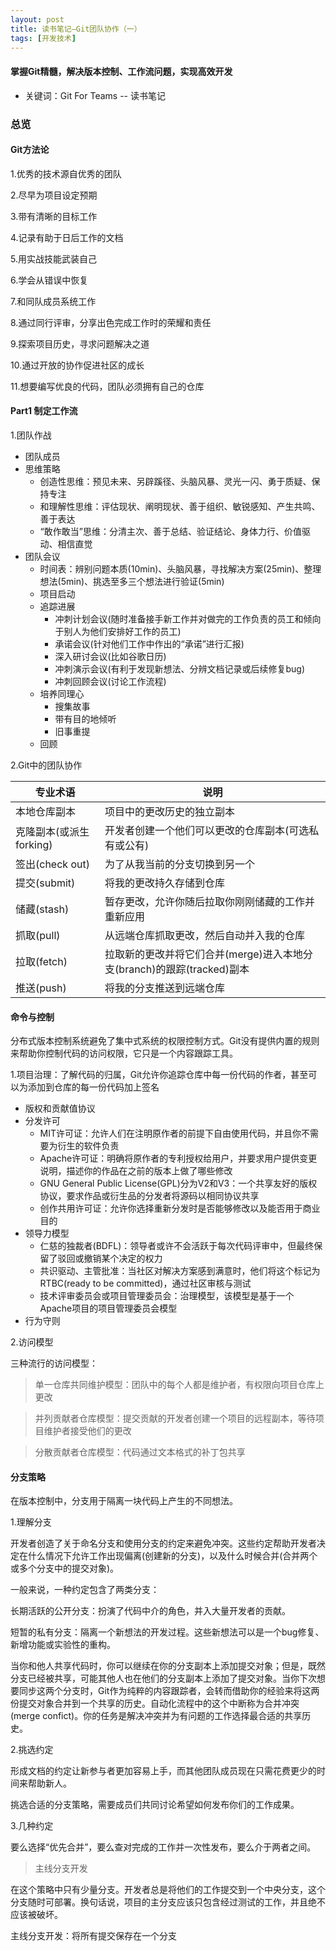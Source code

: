 ```yaml
---
layout: post
title: 读书笔记—Git团队协作（一）
tags: [开发技术]
---
```

#### 掌握Git精髓，解决版本控制、工作流问题，实现高效开发

* 关键词：Git For Teams -- 读书笔记

### 总览

#### Git方法论

1.优秀的技术源自优秀的团队

2.尽早为项目设定预期

3.带有清晰的目标工作

4.记录有助于日后工作的文档

5.用实战技能武装自己

6.学会从错误中恢复

7.和同队成员系统工作

8.通过同行评审，分享出色完成工作时的荣耀和责任

9.探索项目历史，寻求问题解决之道

10.通过开放的协作促进社区的成长

11.想要编写优良的代码，团队必须拥有自己的仓库

#### Part1 制定工作流

1.团队作战

+ 团队成员
+ 思维策略
    + 创造性思维：预见未来、另辟蹊径、头脑风暴、灵光一闪、勇于质疑、保持专注
    + 和理解性思维：评估现状、阐明现状、善于组织、敏锐感知、产生共鸣、善于表达
    + “敢作敢当”思维：分清主次、善于总结、验证结论、身体力行、价值驱动、相信直觉
+ 团队会议
    + 时间表：辨别问题本质(10min)、头脑风暴，寻找解决方案(25min)、整理想法(5min)、挑选至多三个想法进行验证(5min)
    + 项目启动
    + 追踪进展
        + 冲刺计划会议(随时准备接手新工作并对做完的工作负责的员工和倾向于别人为他们安排好工作的员工)
        + 承诺会议(针对他们工作中作出的“承诺”进行汇报)
        + 深入研讨会议(比如谷歌日历)
        + 冲刺演示会议(有利于发现新想法、分辨文档记录或后续修复bug)
        + 冲刺回顾会议(讨论工作流程)
    + 培养同理心
        + 搜集故事
        + 带有目的地倾听
        + 旧事重提
    + 回顾

2.Git中的团队协作

专业术语  | 说明
--------- | ---------
本地仓库副本  | 项目中的更改历史的独立副本
克隆副本(或派生forking)  | 开发者创建一个他们可以更改的仓库副本(可选私有或公有)
签出(check out)  | 为了从我当前的分支切换到另一个
提交(submit)  | 将我的更改持久存储到仓库
储藏(stash)  | 暂存更改，允许你随后拉取你刚刚储藏的工作并重新应用
抓取(pull)  | 从远端仓库抓取更改，然后自动并入我的仓库
拉取(fetch)  | 拉取新的更改并将它们合并(merge)进入本地分支(branch)的跟踪(tracked)副本
推送(push)  | 将我的分支推送到远端仓库

#### 命令与控制

分布式版本控制系统避免了集中式系统的权限控制方式。Git没有提供内置的规则来帮助你控制代码的访问权限，它只是一个内容跟踪工具。

1.项目治理：了解代码的归属，Git允许你追踪仓库中每一份代码的作者，甚至可以为添加到仓库的每一份代码加上签名

+ 版权和贡献值协议
+ 分发许可
    + MIT许可证：允许人们在注明原作者的前提下自由使用代码，并且你不需要为衍生的软件负责
    + Apache许可证：明确将原作者的专利授权给用户，并要求用户提供变更说明，描述你的作品在之前的版本上做了哪些修改
    + GNU General Public License(GPL)分为V2和V3：一个共享友好的版权协议，要求作品或衍生品的分发者将源码以相同协议共享
    + 创作共用许可证：允许你选择重新分发时是否能够修改以及能否用于商业目的
+ 领导力模型
    + 仁慈的独裁者(BDFL)：领导者或许不会活跃于每次代码评审中，但最终保留了驳回或撤销某个决定的权力
    + 共识驱动、主管批准：当社区对解决方案感到满意时，他们将这个标记为RTBC(ready to be committed)，通过社区审核与测试
    + 技术评审委员会或项目管理委员会：治理模型，该模型是基于一个Apache项目的项目管理委员会模型
+ 行为守则

2.访问模型

三种流行的访问模型：

> 单一仓库共同维护模型：团队中的每个人都是维护者，有权限向项目仓库上更改

> 并列贡献者仓库模型：提交贡献的开发者创建一个项目的远程副本，等待项目维护者接受他们的更改

> 分散贡献者仓库模型：代码通过文本格式的补丁包共享

#### 分支策略

在版本控制中，分支用于隔离一块代码上产生的不同想法。

1.理解分支

开发者创造了关于命名分支和使用分支的约定来避免冲突。这些约定帮助开发者决定在什么情况下允许工作出现偏离(创建新的分支)，以及什么时候合并(合并两个或多个分支中的提交对象)。

一般来说，一种约定包含了两类分支：

长期活跃的公开分支：扮演了代码中介的角色，并入大量开发者的贡献。

短暂的私有分支：隔离一个新想法的开发过程。这些新想法可以是一个bug修复、新增功能或实验性的重构。

当你和他人共享代码时，你可以继续在你的分支副本上添加提交对象；但是，既然分支已经被共享，可能其他人也在他们的分支副本上添加了提交对象。当你下次想要同步这两个分支时，Git作为纯粹的内容跟踪者，会转而借助你的经验来将这两份提交对象合并到一个共享的历史。自动化流程中的这个中断称为合并冲突(merge confict)。你的任务是解决冲突并为有问题的工作选择最合适的共享历史。

2.挑选约定

形成文档的约定让新参与者更加容易上手，而其他团队成员现在只需花费更少的时间来帮助新人。

挑选合适的分支策略，需要成员们共同讨论希望如何发布你们的工作成果。

3.几种约定

要么选择“优先合并”，要么查对完成的工作并一次性发布，要么介于两者之间。

> 主线分支开发

在这个策略中只有少量分支。开发者总是将他们的工作提交到一个中央分支，这个分支随时可部署。换句话说，项目的主分支应该只包含经过测试的工作，并且绝不应该被破坏。

主线分支开发：将所有提交保存在一个分支















